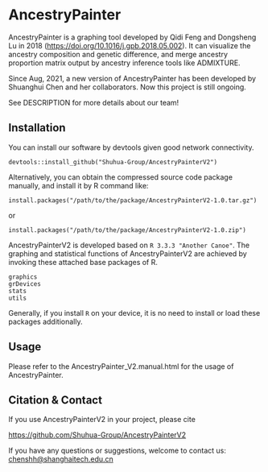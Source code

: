 # AncestryPainter

AncestryPainter is a graphing tool developed by Qidi Feng and Dongsheng Lu in 2018 (https://doi.org/10.1016/j.gpb.2018.05.002). It can visualize the ancestry composition and genetic difference, and merge ancestry proportion matrix output by ancestry inference tools like ADMIXTURE.

Since Aug, 2021, a new version of AncestryPainter has been developed by Shuanghui Chen and her  collaborators. Now this project is still ongoing.

See DESCRIPTION for more details about our team!

## Installation
You can install our software by devtools given good network connectivity.
```
devtools::install_github("Shuhua-Group/AncestryPainterV2")
```
Alternatively, you can obtain the compressed source code package manually, and install it by R command like:
```
install.packages("/path/to/the/package/AncestryPainterV2-1.0.tar.gz")
```
or
```
install.packages("/path/to/the/package/AncestryPainterV2-1.0.zip")
```

AncestryPainterV2 is developed based on ```R 3.3.3 "Another Canoe"```. The graphing and statistical functions of AncestryPainterV2 are achieved by invoking these attached base packages of R.

```
graphics
grDevices
stats
utils
```

Generally, if you install ```R``` on your device, it is no need to install or load these packages additionally.


## Usage
Please refer to the AncestryPainter_V2.manual.html for the usage of AncestryPainter.

## Citation & Contact 

If you use AncestryPainterV2 in your project, please cite
 
https://github.com/Shuhua-Group/AncestryPainterV2

If you have any questions or suggestions, welcome to contact us: chenshh@shanghaitech.edu.cn



